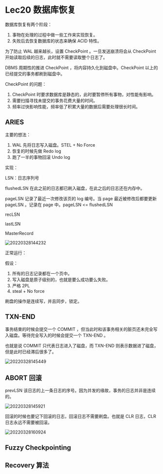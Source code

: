 # Lec20 数据库恢复

数据库恢复有两个阶段：

1. 事物在处理的过程中做一些工作来实现恢复。
2. 失败后去恢复数据库的状态来确保 ACID 特性。


为了防止 WAL 越来越长，设置 CheckPoint 。一旦发送崩溃将会从 CheckPoint 开始读取后续的日志，此时就不需要读取整个日志了。

DBMS 周期性的推进 CheckPoint ，将内容持久化到磁盘中。CheckPoint 以上的已经提交的事务都刷到磁盘中。

CheckPoint 的问题：

1. CheckPoint 时要求数据库是静态的，此时要暂停所有事物，对性能有影响。
2. 需要扫描寻找未提交的事务花费大量的时间。
3. 频率过快影响性能，频率低了积累大量的数据后需要处理很长时间。


## ARIES

主要的想法：

1. WAL 先将日志写入磁盘。STEL + No Force
2. 恢复的时候先做 Redo log
3. 跑了一半的事物回滚 Undo log

实现：

LSN：日志序列号

flushedLSN 在此之前的日志都已刷入磁盘，在此之后的日志还在内存中。

pageLSN 记录了最近一次修改该页的 log 编号。当 page 最近被修改后都要更新 pageLSN 。记录在 page 中。pageLSN <= flushedLSN

recLSN 

lastLSN

MasterRecord 

![20220328144232](https://cdn.jsdelivr.net/gh/weijiew/pic/images/20220328144232.png)

正常运行：

假设：

1. 所有的日志记录都在一个页中。
2. 写入磁盘是原子级别的，也就是要么成功要么失败。
3. 严格 2PL
4. steal + No force

刷盘的操作是连续写，并且同步，锁定。

## TXN-END

事务结束的时候会提交一个 COMMIT ，但当此时和该事务相关的脏页还未完全写入磁盘。等待完全写入的时候会提交一个 TXN-END 。

也就是说 COMMIT 只代表日志进入了磁盘，而 TXN-END 则表示数据进了磁盘，但是此时已经滞后很多了。

![20220328145449](https://cdn.jsdelivr.net/gh/weijiew/pic/images/20220328145449.png)

## ABORT 回滚

prevLSN 该日志的上一条日志的序号。因为并发的缘故，事务的日志并非是连续的。

![20220328145921](https://cdn.jsdelivr.net/gh/weijiew/pic/images/20220328145921.png)

回滚的时候也要记下回滚的日志，回滚日志不需要刷盘。也就是 CLR 日志，CLR 日志永远不需要被回滚。

![20220328160924](https://cdn.jsdelivr.net/gh/weijiew/pic/images/20220328160924.png)

## Fuzzy Checkpointing



## Recovery 算法